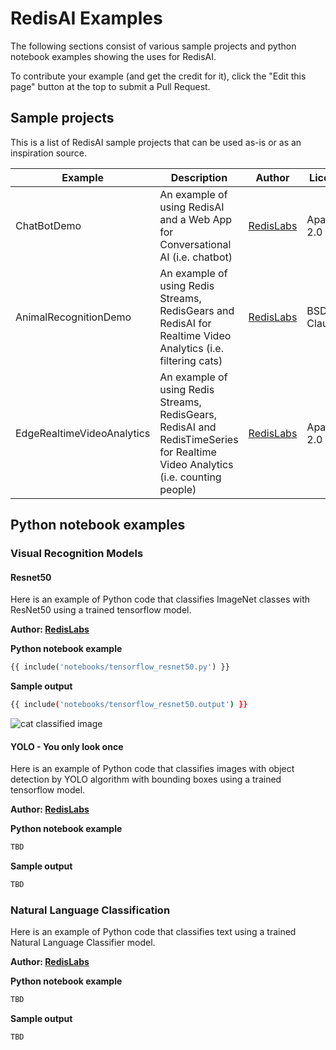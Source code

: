 # RedisAI Examples
The following sections consist of various sample projects and python notebook examples showing the uses for RedisAI.

To contribute your example (and get the credit for it), click the "Edit this page" button at the top to submit a Pull Request.

## Sample projects
This is a list of RedisAI sample projects that can be used as-is or as an inspiration source.

| Example | Description | Author | License | URL |
| --- | --- | --- | --- | --- |
| ChatBotDemo | An example of using RedisAI and a Web App for Conversational AI (i.e. chatbot) | [RedisLabs](https://redislabs.com/) | Apache-2.0 | [git](https://github.com/RedisAI/ChatBotDemo) |
| AnimalRecognitionDemo | An example of using Redis Streams, RedisGears and RedisAI for Realtime Video Analytics (i.e. filtering cats) | [RedisLabs](https://redislabs.com/) | BSD-3-Clause | [git](https://github.com/RedisGears/AnimalRecognitionDemo) |
| EdgeRealtimeVideoAnalytics | An example of using Redis Streams, RedisGears, RedisAI and RedisTimeSeries for Realtime Video Analytics (i.e. counting people) | [RedisLabs](https://redislabs.com/) | Apache-2.0 | [git](https://github.com/RedisGears/EdgeRealtimeVideoAnalytics) |

## Python notebook examples

### Visual Recognition Models


#### Resnet50

Here is an example of Python code that classifies ImageNet classes with ResNet50 using a trained tensorflow model.

**Author: [RedisLabs](https://redislabs.com/)**

**Python notebook example**

```python
{{ include('notebooks/tensorflow_resnet50.py') }}
```
**Sample output**

```bash
{{ include('notebooks/tensorflow_resnet50.output') }}
```

<img src="images/cat_classified.jpg" alt="cat classified image"/> 


#### YOLO - You only look once

Here is an example of Python code that classifies images with object detection by YOLO algorithm with bounding boxes using a trained tensorflow model.

**Author: [RedisLabs](https://redislabs.com/)**

**Python notebook example**

```python
TBD
```
**Sample output**

```bash
TBD
```

### Natural Language Classification


Here is an example of Python code that classifies text using a trained Natural Language Classifier model.

**Author: [RedisLabs](https://redislabs.com/)**

**Python notebook example**

```python
TBD
```
**Sample output**

```bash
TBD
```
